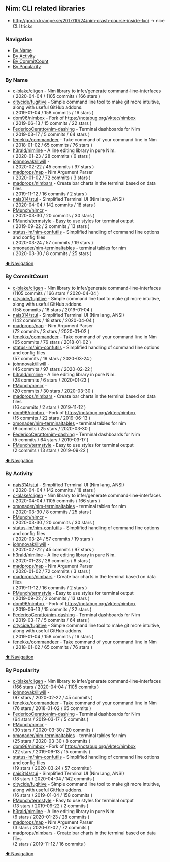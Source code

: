 ## Nim: CLI related libraries

- http://goran.krampe.se/2017/10/24/nim-crash-course-inside-lxc/
  -> nice CLI tricks

### Navigation

- [By Name](#by-name)
- [By Activity](#by-activity)
- [By CommitCount](#by-commitcount)
- [By Popularity](#by-popularity)

### By Name
<!-- PROJECTS_LIST -->
- [c-blake/cligen](https://github.com/c-blake/cligen) - Nim library to infer/generate command-line-interfaces <br/> ( 2020-04-04 / 1105 commits / 166 stars )
- [citycide/fugitive](https://github.com/citycide/fugitive) - Simple command line tool to make git more intuitive, along with useful GitHub addons. <br/> ( 2019-01-04 / 158 commits / 16 stars )
- [dom96/nimbox](https://github.com/dom96/nimbox) - Fork of https://notabug.org/vktec/nimbox <br/> ( 2019-06-13 / 15 commits / 22 stars )
- [FedericoCeratto/nim-dashing](https://github.com/FedericoCeratto/nim-dashing) - Terminal dashboards for Nim <br/> ( 2019-03-17 / 5 commits / 64 stars )
- [fenekku/commandeer](https://github.com/fenekku/commandeer) - Take command of your command line in Nim <br/> ( 2018-01-02 / 65 commits / 76 stars )
- [h3rald/nimline](https://github.com/h3rald/nimline) - A line editing library in pure Nim. <br/> ( 2020-01-23 / 28 commits / 6 stars )
- [johnnovak/illwill](https://github.com/johnnovak/illwill) -  <br/> ( 2020-02-22 / 45 commits / 97 stars )
- [madprops/nap](https://github.com/madprops/nap) - Nim Argument Parser <br/> ( 2020-01-02 / 72 commits / 3 stars )
- [madprops/nimbars](https://github.com/madprops/nimbars) - Create bar charts in the terminal based on data files <br/> ( 2019-11-12 / 16 commits / 2 stars )
- [nais314/stui](https://github.com/nais314/stui) - Simplified Terminal UI (Nim lang, ANSI) <br/> ( 2020-04-04 / 142 commits / 18 stars )
- [PMunch/nimcr](https://github.com/PMunch/nimcr) -  <br/> ( 2020-03-30 / 20 commits / 30 stars )
- [PMunch/termstyle](https://github.com/PMunch/termstyle) - Easy to use styles for terminal output <br/> ( 2019-09-22 / 2 commits / 13 stars )
- [status-im/nim-confutils](https://github.com/status-im/nim-confutils) - Simplified handling of command line options and config files <br/> ( 2020-03-24 / 57 commits / 19 stars )
- [xmonader/nim-terminaltables](https://github.com/xmonader/nim-terminaltables) - terminal tables for nim <br/> ( 2020-03-30 / 8 commits / 25 stars )
<!-- /PROJECTS_LIST -->

[⬆ Navigation](#navigation)

### By CommitCount
<!-- COMMITCOUNT_LIST -->
- [c-blake/cligen](https://github.com/c-blake/cligen) - Nim library to infer/generate command-line-interfaces <br/> (1105 commits / 166 stars / 2020-04-04 )
- [citycide/fugitive](https://github.com/citycide/fugitive) - Simple command line tool to make git more intuitive, along with useful GitHub addons. <br/> (158 commits / 16 stars / 2019-01-04 )
- [nais314/stui](https://github.com/nais314/stui) - Simplified Terminal UI (Nim lang, ANSI) <br/> (142 commits / 18 stars / 2020-04-04 )
- [madprops/nap](https://github.com/madprops/nap) - Nim Argument Parser <br/> (72 commits / 3 stars / 2020-01-02 )
- [fenekku/commandeer](https://github.com/fenekku/commandeer) - Take command of your command line in Nim <br/> (65 commits / 76 stars / 2018-01-02 )
- [status-im/nim-confutils](https://github.com/status-im/nim-confutils) - Simplified handling of command line options and config files <br/> (57 commits / 19 stars / 2020-03-24 )
- [johnnovak/illwill](https://github.com/johnnovak/illwill) -  <br/> (45 commits / 97 stars / 2020-02-22 )
- [h3rald/nimline](https://github.com/h3rald/nimline) - A line editing library in pure Nim. <br/> (28 commits / 6 stars / 2020-01-23 )
- [PMunch/nimcr](https://github.com/PMunch/nimcr) -  <br/> (20 commits / 30 stars / 2020-03-30 )
- [madprops/nimbars](https://github.com/madprops/nimbars) - Create bar charts in the terminal based on data files <br/> (16 commits / 2 stars / 2019-11-12 )
- [dom96/nimbox](https://github.com/dom96/nimbox) - Fork of https://notabug.org/vktec/nimbox <br/> (15 commits / 22 stars / 2019-06-13 )
- [xmonader/nim-terminaltables](https://github.com/xmonader/nim-terminaltables) - terminal tables for nim <br/> (8 commits / 25 stars / 2020-03-30 )
- [FedericoCeratto/nim-dashing](https://github.com/FedericoCeratto/nim-dashing) - Terminal dashboards for Nim <br/> (5 commits / 64 stars / 2019-03-17 )
- [PMunch/termstyle](https://github.com/PMunch/termstyle) - Easy to use styles for terminal output <br/> (2 commits / 13 stars / 2019-09-22 )
<!-- /COMMITCOUNT_LIST -->
[⬆ Navigation](#navigation)

### By Activity
<!-- ACTIVITY_LIST -->
- [nais314/stui](https://github.com/nais314/stui) - Simplified Terminal UI (Nim lang, ANSI) <br/> ( 2020-04-04 / 142 commits / 18 stars )
- [c-blake/cligen](https://github.com/c-blake/cligen) - Nim library to infer/generate command-line-interfaces <br/> ( 2020-04-04 / 1105 commits / 166 stars )
- [xmonader/nim-terminaltables](https://github.com/xmonader/nim-terminaltables) - terminal tables for nim <br/> ( 2020-03-30 / 8 commits / 25 stars )
- [PMunch/nimcr](https://github.com/PMunch/nimcr) -  <br/> ( 2020-03-30 / 20 commits / 30 stars )
- [status-im/nim-confutils](https://github.com/status-im/nim-confutils) - Simplified handling of command line options and config files <br/> ( 2020-03-24 / 57 commits / 19 stars )
- [johnnovak/illwill](https://github.com/johnnovak/illwill) -  <br/> ( 2020-02-22 / 45 commits / 97 stars )
- [h3rald/nimline](https://github.com/h3rald/nimline) - A line editing library in pure Nim. <br/> ( 2020-01-23 / 28 commits / 6 stars )
- [madprops/nap](https://github.com/madprops/nap) - Nim Argument Parser <br/> ( 2020-01-02 / 72 commits / 3 stars )
- [madprops/nimbars](https://github.com/madprops/nimbars) - Create bar charts in the terminal based on data files <br/> ( 2019-11-12 / 16 commits / 2 stars )
- [PMunch/termstyle](https://github.com/PMunch/termstyle) - Easy to use styles for terminal output <br/> ( 2019-09-22 / 2 commits / 13 stars )
- [dom96/nimbox](https://github.com/dom96/nimbox) - Fork of https://notabug.org/vktec/nimbox <br/> ( 2019-06-13 / 15 commits / 22 stars )
- [FedericoCeratto/nim-dashing](https://github.com/FedericoCeratto/nim-dashing) - Terminal dashboards for Nim <br/> ( 2019-03-17 / 5 commits / 64 stars )
- [citycide/fugitive](https://github.com/citycide/fugitive) - Simple command line tool to make git more intuitive, along with useful GitHub addons. <br/> ( 2019-01-04 / 158 commits / 16 stars )
- [fenekku/commandeer](https://github.com/fenekku/commandeer) - Take command of your command line in Nim <br/> ( 2018-01-02 / 65 commits / 76 stars )
<!-- /ACTIVITY_LIST -->

[⬆ Navigation](#navigation)

### By Popularity
<!-- POPULARITY_LIST -->
- [c-blake/cligen](https://github.com/c-blake/cligen) - Nim library to infer/generate command-line-interfaces <br/> (166 stars / 2020-04-04 / 1105 commits )
- [johnnovak/illwill](https://github.com/johnnovak/illwill) -  <br/> (97 stars / 2020-02-22 / 45 commits )
- [fenekku/commandeer](https://github.com/fenekku/commandeer) - Take command of your command line in Nim <br/> (76 stars / 2018-01-02 / 65 commits )
- [FedericoCeratto/nim-dashing](https://github.com/FedericoCeratto/nim-dashing) - Terminal dashboards for Nim <br/> (64 stars / 2019-03-17 / 5 commits )
- [PMunch/nimcr](https://github.com/PMunch/nimcr) -  <br/> (30 stars / 2020-03-30 / 20 commits )
- [xmonader/nim-terminaltables](https://github.com/xmonader/nim-terminaltables) - terminal tables for nim <br/> (25 stars / 2020-03-30 / 8 commits )
- [dom96/nimbox](https://github.com/dom96/nimbox) - Fork of https://notabug.org/vktec/nimbox <br/> (22 stars / 2019-06-13 / 15 commits )
- [status-im/nim-confutils](https://github.com/status-im/nim-confutils) - Simplified handling of command line options and config files <br/> (19 stars / 2020-03-24 / 57 commits )
- [nais314/stui](https://github.com/nais314/stui) - Simplified Terminal UI (Nim lang, ANSI) <br/> (18 stars / 2020-04-04 / 142 commits )
- [citycide/fugitive](https://github.com/citycide/fugitive) - Simple command line tool to make git more intuitive, along with useful GitHub addons. <br/> (16 stars / 2019-01-04 / 158 commits )
- [PMunch/termstyle](https://github.com/PMunch/termstyle) - Easy to use styles for terminal output <br/> (13 stars / 2019-09-22 / 2 commits )
- [h3rald/nimline](https://github.com/h3rald/nimline) - A line editing library in pure Nim. <br/> (6 stars / 2020-01-23 / 28 commits )
- [madprops/nap](https://github.com/madprops/nap) - Nim Argument Parser <br/> (3 stars / 2020-01-02 / 72 commits )
- [madprops/nimbars](https://github.com/madprops/nimbars) - Create bar charts in the terminal based on data files <br/> (2 stars / 2019-11-12 / 16 commits )
<!-- /POPULARITY_LIST -->

[⬆ Navigation](#navigation)
